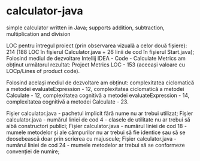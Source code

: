 # calculator-java
simple calculator written in Java; supports addition, subtraction, multiplication and division

LOC pentru întregul proiect (prin observarea vizuală a celor două fișiere): 214 (188 LOC în fișierul Calculator.java + 26 linii de cod în fișierul Start.java);
Folosind mediul de dezvoltare Intellij IDEA - Code - Calculate Metrics am obținut următorul rezultat: Project Metrics LOC - 153 (aceeași valoare cu LOCp/Lines of product code).

Folosind același mediul de dezvoltare am obținut: complexitatea ciclomatică a metodei evaluateExpression - 12, complexitatea ciclomatică a
metodei Calculate - 12, complexitatea cognitivă a metodei evaluateExpression - 14, complexitatea cognitivă a metodei Calculate - 23. 

Fișier calculator.java - pachetul implicit fără nume nu ar trebui utilizat;
Fișier calculator.java - numărul liniei de cod 4 - clasele de utilitate nu ar trebui să aibă constructori publici;
Fișier calculator.java - numărul liniei de cod 18 - mumele metodelor  și ale câmpurilor nu ar trebui să fie identice sau să se deosebească doar prin scrierea cu majuscule;
Fișier calculator.java - numărul liniei de cod 24 - mumele metodelor ar trebui să se conformeze convenției de numire;
